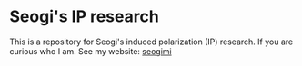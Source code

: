 Seogi's IP research
===================

This is a repository for Seogi's induced polarization (IP) research. 
If you are curious who I am. See my website: <a href="http://www.seogi.me">seogimi</a>

